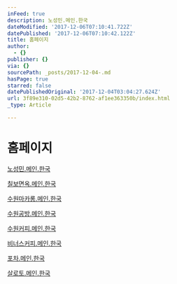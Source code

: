 ```yaml
---
inFeed: true
description: 노성민.메인.한국
dateModified: '2017-12-06T07:10:41.722Z'
datePublished: '2017-12-06T07:10:42.122Z'
title: 홈페이지
author:
  - {}
publisher: {}
via: {}
sourcePath: _posts/2017-12-04-.md
hasPage: true
starred: false
datePublishedOriginal: '2017-12-04T03:04:27.624Z'
url: 3f89e310-02d5-42b2-8762-af1ee363350b/index.html
_type: Article

---
```

# **홈페이지**

[노성민.메인.한국][0]

[칠보면옥.메인.한국][1]

[수원마카롱.메인.한국][2]

[수원공방.메인.한국][3]

[수원커피.메인.한국][4]

[비너스커피.메인.한국][5]

[포차.메인.한국][6]

[살로토.메인.한국][7]

[0]: http://노성민.메인.한국/
[1]: http://칠보면옥.메인.한국/
[2]: http://수원마카롱.메인.한국/
[3]: http://수원공방.메인.한국/
[4]: http://수원커피.메인.한국/
[5]: http://비너스커피.메인.한국/
[6]: http://포차.메인.한국/
[7]: http://살로토.메인.한국/